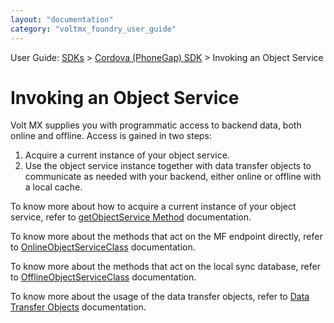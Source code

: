 ```yaml
---
layout: "documentation"
category: "voltmx_foundry_user_guide"
---
```

                             

User Guide: [SDKs](../../Foundry_SDKs.html) > [Cordova (PhoneGap) SDK](../Installing_PhoneGap_SDK.html) > Invoking an Object Service

Invoking an Object Service
==========================

Volt MX  supplies you with programmatic access to backend data, both online and offline. Access is gained in two steps:

1.  Acquire a current instance of your object service.
2.  Use the object service instance together with data transfer objects to communicate as needed with your backend, either online or offline with a local cache.

To know more about how to acquire a current instance of your object service, refer to [getObjectService Method](getObjectService_Method.html) documentation.

To know more about the methods that act on the MF endpoint directly, refer to [OnlineObjectServiceClass](OnlineObjectService_Class.html) documentation.

To know more about the methods that act on the local sync database, refer to [OfflineObjectServiceClass](OfflineObjectService_Class.html) documentation.

To know more about the usage of the data transfer objects, refer to [Data Transfer Objects](Data_Transfer_Objects.html) documentation.
